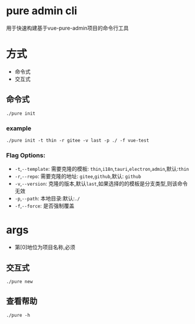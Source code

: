 # pure admin cli

用于快速构建基于vue-pure-admin项目的命令行工具

# 方式

* 命令式
* 交互式

## 命令式

```base
./pure init
```

### example

```base
./pure init -t thin -r gitee -v last -p ./ -f vue-test
```

### Flag Options:

- `-t`,`--template`: 需要克隆的模板: `thin`,`i18n`,`tauri`,`electron`,`admin`,默认:`thin`
- `-r`,`--repo`: 需要克隆的地址: `gitee`,`github`,默认: `github`
- `-v`,`--version`: 克隆的版本,默认`last`,如果选择的的模板是分支类型,则该命令无效
- `-p`,`--path`: 本地目录:默认:`./`
- `-f`,`--force`: 是否强制覆盖

# args
- 第[0]地位为项目名称,必须


## 交互式

```base
./pure new
```


## 查看帮助
```base
./pure -h
```